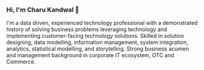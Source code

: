 ### Hi, I'm Charu Kandwal 👋

<!--
**ckandwal/ckandwal** is a ✨ _special_ ✨ repository because its `README.md` (this file) appears on your GitHub profile.

Here are some ideas to get you started:

- 🔭 I’m currently working on ...
- 🌱 I’m currently learning ...
- 👯 I’m looking to collaborate on ...
- 🤔 I’m looking for help with ...
- 💬 Ask me about ...
- 📫 How to reach me: ...
- 😄 Pronouns: ...
- ⚡ Fun fact: ...
-->

I'm a data driven, experienced technology professional with a demonstrated history of solving business problems leveraging technology and implementing customer-facing technology solutions. Skilled in solution designing, data modelling, information management, system integration, analytics, statistical modelling, and storytelling. Strong business acumen and management background in corporate IT ecosystem, OTC and Commerce.

